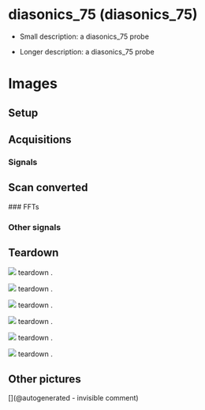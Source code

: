 # diasonics_75 (diasonics_75)

* Small description:  a diasonics_75 probe

* Longer description:  a diasonics_75 probe

# Images

## Setup 

## Acquisitions 

### Signals 

## Scan converted 

### FFTs 

### Other signals 

## Teardown 

![](/include/images/diasonics_75/20191207_173734.jpg)
teardown
.

![](/include/images/diasonics_75/P_20181208_130753.jpg)
teardown
.

![](/include/images/diasonics_75/P_20181208_131114.jpg)
teardown
.

![](/include/images/diasonics_75/P_20181208_130624.jpg)
teardown
.

![](/include/images/diasonics_75/20191207_173753.jpg)
teardown
.

![](/include/images/diasonics_75/20191207_173601.jpg)
teardown
.

## Other pictures 





[](@autogenerated - invisible comment)